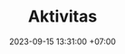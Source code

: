 ---
title: Aktivitas
date: 2023-09-15 13:31:00 +07:00
position: 1
layout: aktivitas
bgimg: "/uploads/aktivitas.jpg"
comment: Allah lebih menyukai mukmin yang kuat daripada mukmin yang lemah.
carousels:
  - images:
    - url: "/uploads/kbm-1.jpg"
    - url: "/uploads/kbm-2.jpg"
    - url: "/uploads/kbm-3.jpg"
    - url: "/uploads/kbm-4.jpg"
  - images:
    - url: "/uploads/tahfizh-1.jpg"
    - url: "/uploads/tahfizh-2.jpg"
    - url: "/uploads/tahfizh-3.jpg"
    - url: "/uploads/tahfizh-4.jpg"
---